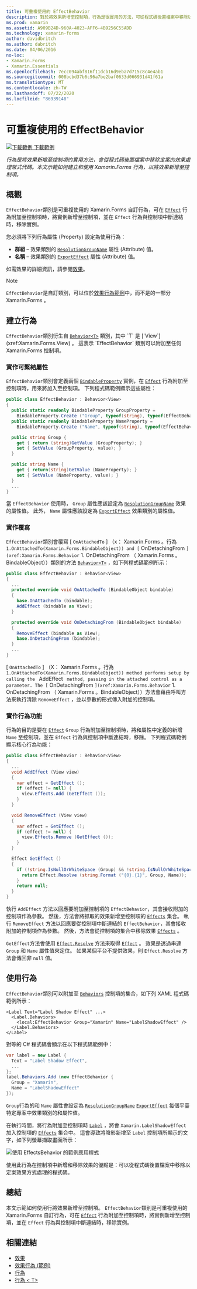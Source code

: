 ```yaml
---
title: 可重複使用的 EffectBehavior
description: 對於將效果新增至控制項，行為是很實用的方法，可從程式碼後置檔案中移除以定案效果方式處理的程式碼。 本文示範如何建立和使用 Xamarin.Forms 行為，以將效果新增至控制項。
ms.prod: xamarin
ms.assetid: A909B24D-960A-4023-AFF6-4B9256C55ADD
ms.technology: xamarin-forms
author: davidbritch
ms.author: dabritch
ms.date: 04/06/2016
no-loc:
- Xamarin.Forms
- Xamarin.Essentials
ms.openlocfilehash: 7ecc094abf816f11dcb16d9eba7d715c8c4e4ab1
ms.sourcegitcommit: 008bcbd37b6c96a7be2baf0633d066931d41f61a
ms.translationtype: MT
ms.contentlocale: zh-TW
ms.lasthandoff: 07/22/2020
ms.locfileid: "86939148"
---
```

# <a name="reusable-effectbehavior"></a>可重複使用的 EffectBehavior

[![下載範例](~/media/shared/download.png) 下載範例](https://docs.microsoft.com/samples/xamarin/xamarin-forms-samples/behaviors-effectbehavior)

_行為是將效果新增至控制項的實用方法，會從程式碼後置檔案中移除定案的效果處理常式代碼。本文示範如何建立和使用 Xamarin.Forms 行為，以將效果新增至控制項。_

## <a name="overview"></a>概觀

`EffectBehavior`類別是可重複使用的 Xamarin.Forms 自訂行為，可在 [`Effect`](xref:Xamarin.Forms.Effect) 行為附加至控制項時，將實例新增至控制項，並在 `Effect` 行為與控制項中斷連結時，移除實例。

您必須將下列行為屬性 (Property) 設定為使用行為：

- **群組** – 效果類別的 [`ResolutionGroupName`](xref:Xamarin.Forms.ResolutionGroupNameAttribute) 屬性 (Attribute) 值。
- **名稱** – 效果類別的 [`ExportEffect`](xref:Xamarin.Forms.ExportEffectAttribute) 屬性 (Attribute) 值。

如需效果的詳細資訊，請參閱[效果](~/xamarin-forms/app-fundamentals/effects/index.md)。

> [!NOTE]
> `EffectBehavior`是自訂類別，可以位於[效果行為範例](https://docs.microsoft.com/samples/xamarin/xamarin-forms-samples/behaviors-effectbehavior)中，而不是的一部分 Xamarin.Forms 。

## <a name="creating-the-behavior"></a>建立行為

`EffectBehavior`類別衍生自 [`Behavior<T>`](xref:Xamarin.Forms.Behavior`1) 類別，其中 `T` 是 [`View`](xref:Xamarin.Forms.View) 。 這表示 `EffectBehavior` 類別可以附加至任何 Xamarin.Forms 控制項。

### <a name="implementing-bindable-properties"></a>實作可繫結屬性

`EffectBehavior`類別會定義兩個 [`BindableProperty`](xref:Xamarin.Forms.BindableProperty) 實例，在 [`Effect`](xref:Xamarin.Forms.Effect) 行為附加至控制項時，用來將加入至控制項。 下列程式碼範例顯示這些屬性：

```csharp
public class EffectBehavior : Behavior<View>
{
  public static readonly BindableProperty GroupProperty =
    BindableProperty.Create ("Group", typeof(string), typeof(EffectBehavior), null);
  public static readonly BindableProperty NameProperty =
    BindableProperty.Create ("Name", typeof(string), typeof(EffectBehavior), null);

  public string Group {
    get { return (string)GetValue (GroupProperty); }
    set { SetValue (GroupProperty, value); }
  }

  public string Name {
    get { return(string)GetValue (NameProperty); }
    set { SetValue (NameProperty, value); }
  }
  ...
}
```

當 `EffectBehavior` 使用時， `Group` 屬性應該設定為 [`ResolutionGroupName`](xref:Xamarin.Forms.ResolutionGroupNameAttribute) 效果的屬性值。 此外， `Name` 屬性應該設定為 [`ExportEffect`](xref:Xamarin.Forms.ExportEffectAttribute) 效果類別的屬性值。

### <a name="implementing-the-overrides"></a>實作覆寫

`EffectBehavior`類別會覆寫 [ `OnAttachedTo` ] （x： Xamarin.Forms 。行為 `1.OnAttachedTo(Xamarin.Forms.BindableObject)) and [` OnDetachingFrom `](xref:Xamarin.Forms.Behavior` 1. OnDetachingFrom （ Xamarin.Forms 。BindableObject））類別的方法 [`Behavior<T>`](xref:Xamarin.Forms.Behavior`1) ，如下列程式碼範例所示：

```csharp
public class EffectBehavior : Behavior<View>
{
  ...
  protected override void OnAttachedTo (BindableObject bindable)
  {
    base.OnAttachedTo (bindable);
    AddEffect (bindable as View);
  }

  protected override void OnDetachingFrom (BindableObject bindable)
  {
    RemoveEffect (bindable as View);
    base.OnDetachingFrom (bindable);
  }
  ...
}
```

[ `OnAttachedTo` ] （X： Xamarin.Forms 。行為 `1.OnAttachedTo(Xamarin.Forms.BindableObject)) method performs setup by calling the ` AddEffect ` method, passing in the attached control as a parameter. The [` OnDetachingFrom `](xref:Xamarin.Forms.Behavior` 1. OnDetachingFrom （ Xamarin.Forms 。BindableObject））方法會藉由呼叫方法來執行清除 `RemoveEffect` ，並以參數的形式傳入附加的控制項。

### <a name="implementing-the-behavior-functionality"></a>實作行為功能

行為的目的是要在 [`Effect`](xref:Xamarin.Forms.Effect) `Group` 行為附加至控制項時，將和屬性中定義的新增 `Name` 至控制項，並在 `Effect` 行為與控制項中斷連結時，移除。 下列程式碼範例顯示核心行為功能：

```csharp
public class EffectBehavior : Behavior<View>
{
  ...
  void AddEffect (View view)
  {
    var effect = GetEffect ();
    if (effect != null) {
      view.Effects.Add (GetEffect ());
    }
  }

  void RemoveEffect (View view)
  {
    var effect = GetEffect ();
    if (effect != null) {
      view.Effects.Remove (GetEffect ());
    }
  }

  Effect GetEffect ()
  {
    if (!string.IsNullOrWhiteSpace (Group) && !string.IsNullOrWhiteSpace (Name)) {
      return Effect.Resolve (string.Format ("{0}.{1}", Group, Name));
    }
    return null;
  }
}
```

執行 `AddEffect` 方法以回應要附加至控制項的 `EffectBehavior`，其會接收附加的控制項作為參數。 然後，方法會將抓取的效果新增至控制項的 [`Effects`](xref:Xamarin.Forms.Element.Effects) 集合。 執行 `RemoveEffect` 方法以回應要從控制項中斷連結的 `EffectBehavior`，其會接收附加的控制項作為參數。 然後，方法會從控制項的集合中移除效果 [`Effects`](xref:Xamarin.Forms.Element.Effects) 。

`GetEffect`方法會使用 [`Effect.Resolve`](xref:Xamarin.Forms.Effect.Resolve(System.String)) 方法來取得 [`Effect`](xref:Xamarin.Forms.Effect) 。 效果是透過串連 `Group` 和 `Name` 屬性值來定位。 如果某個平台不提供效果，則 `Effect.Resolve` 方法會傳回非 `null` 值。

## <a name="consuming-the-behavior"></a>使用行為

`EffectBehavior`類別可以附加至 [`Behaviors`](xref:Xamarin.Forms.VisualElement.Behaviors) 控制項的集合，如下列 XAML 程式碼範例所示：

```xaml
<Label Text="Label Shadow Effect" ...>
  <Label.Behaviors>
    <local:EffectBehavior Group="Xamarin" Name="LabelShadowEffect" />
  </Label.Behaviors>
</Label>
```

對等的 C# 程式碼會顯示在以下程式碼範例中：

```csharp
var label = new Label {
  Text = "Label Shadow Effect",
  ...
};
label.Behaviors.Add (new EffectBehavior {
  Group = "Xamarin",
  Name = "LabelShadowEffect"
});
```

`Group`行為的和 `Name` 屬性會設定為 [`ResolutionGroupName`](xref:Xamarin.Forms.ResolutionGroupNameAttribute) [`ExportEffect`](xref:Xamarin.Forms.ExportEffectAttribute) 每個平臺特定專案中效果類別的和屬性值。

在執行時間，將行為附加至控制項時 [`Label`](xref:Xamarin.Forms.Label) ，將會 `Xamarin.LabelShadowEffect` 加入控制項的 [`Effects`](xref:Xamarin.Forms.Element.Effects) 集合中。 這會導致將陰影新增至 `Label` 控制項所顯示的文字，如下列螢幕擷取畫面所示：

![使用 EffectsBehavior 的範例應用程式](effect-behavior-images/screenshots.png)

使用此行為在控制項中新增和移除效果的優點是：可以從程式碼後置檔案中移除以定案效果方式處理的程式碼。

## <a name="summary"></a>總結

本文示範如何使用行將效果新增至控制項。 `EffectBehavior`類別是可重複使用的 Xamarin.Forms 自訂行為，可在 [`Effect`](xref:Xamarin.Forms.Effect) 行為附加至控制項時，將實例新增至控制項，並在 `Effect` 行為與控制項中斷連結時，移除實例。

## <a name="related-links"></a>相關連結

- [效果](~/xamarin-forms/app-fundamentals/effects/index.md)
- [效果行為 (範例)](https://docs.microsoft.com/samples/xamarin/xamarin-forms-samples/behaviors-effectbehavior)
- [行為](xref:Xamarin.Forms.Behavior)
- [行為 &lt; T&gt;](xref:Xamarin.Forms.Behavior`1)
